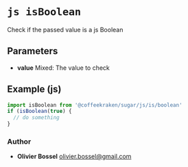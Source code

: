 


<!-- @namespace    sugar.js.is -->

# ```js isBoolean ```


Check if the passed value is a js Boolean

## Parameters

- **value**  Mixed: The value to check



## Example (js)

```js
import isBoolean from '@coffeekraken/sugar/js/is/boolean'
if (isBoolean(true) {
  // do something
}
```


### Author
- **Olivier Bossel** <a href="mailto:olivier.bossel@gmail.com">olivier.bossel@gmail.com</a> 



